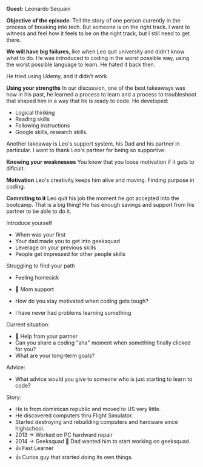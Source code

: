 
**Guest:** Leonardo Sequani

**Objective of the episode**: Tell the story of one person currently in the process of breaking into tech. But someone is on the right track. I want to witness and feel how it feels to be on the right track, but I still need to get there.

**We will have big failures**, like when Leo quit university and didn't know what to do. He was introduced to coding in the worst possible way, using the worst possible language to learn. He hated it back then.

He tried using Udemy, and it didn't work.

**Using your strengths**
In our discussion, one of the best takeaways was how in his past, he learned a process to learn and a process to troubleshoot that shaped him in a way that he is ready to code. He developed:
- Logical thinking
- Reading skills
- Following instructions
- Google skills, research skills.

Another takeaway is Leo's support system, his Dad and his partner in particular. I want to thank Leo's partner for being so supportive.

**Knowing your weaknesses**
You know that you loose motivation if it gets to dificult.

**Motivation**
Leo's creativity keeps him alive and moving.
Finding purpose in coding.

**Commiting to it**
Leo quit his job the moment he got accepted into the bootcamp. That is a big thing!
He has enough savings and support from his partner to be able to do it.

Introduce yourself
- When was your first
- Your dad made you to get into geeksquad
- Leverage on your previous skills
- People get impressed for other people skills

Struggling to find your path
- Feeling homesick
- 🛟 Mom support
- How do you stay motivated when coding gets tough?

- I have never had problems learning something

Current situation:
- 🛟 Help from your partner
- Can you share a coding "aha" moment when something finally clicked for you?
- What are your long-term goals?

Advice:

- What advice would you give to someone who is just starting to learn to code?



Story:

- He is from dominican republic and moved to US very little.
- He discovered computers thru Flight Simulator.
- Started destroying and rebuilding computers and hardware since highschool.
- 2013 -> Worked on PC hardward repair
- 2014 -> Geeksquad 🛟 Dad wanted him to start working on geeksquad.
- 👍 Fast Learner
- 👍 Curios guy that started doing its own things.
